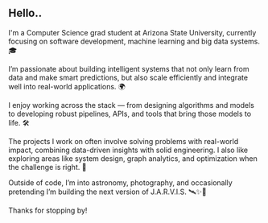 ## Hello..

I'm a Computer Science grad student at Arizona State University, currently focusing on software development, machine learning and big data systems. 🎓

I’m passionate about building intelligent systems that not only learn from data and make smart predictions, but also scale efficiently and integrate well into real-world applications. 🌍

I enjoy working across the stack — from designing algorithms and models to developing robust pipelines, APIs, and tools that bring those models to life. 🛠️

The projects I work on often involve solving problems with real-world impact, combining data-driven insights with solid engineering. I also like exploring areas like system design, graph analytics, and optimization when the challenge is right. 🚀

Outside of code, I’m into astronomy, photography, and occasionally pretending I’m building the next version of J.A.R.V.I.S. 🛰️✨🤣

Thanks for stopping by!
